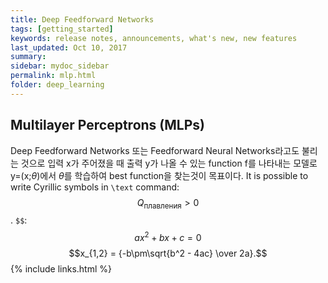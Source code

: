 ```yaml
---
title: Deep Feedforward Networks
tags: [getting_started]
keywords: release notes, announcements, what's new, new features
last_updated: Oct 10, 2017
summary:
sidebar: mydoc_sidebar
permalink: mlp.html
folder: deep_learning
---
```

<script type="text/javascript" async
  src="https://cdnjs.cloudflare.com/ajax/libs/mathjax/2.7.2/MathJax.js?config=TeX-MML-AM_CHTML">
</script>

## Multilayer Perceptrons (MLPs)

Deep Feedforward Networks 또는 Feedforward Neural Networks라고도 불리는 것으로 입력 x가 주어졌을 때 출력 y가 나올 수 있는 function f를 나타내는 모델로 y=(x;$\theta$)에서 $\theta$를 학습하여 best function을 찾는것이 목표이다.
It is possible to write Cyrillic symbols in `\text` command: $$Q_\text{плавления}>0$$.
 `$$`: $$ax^2+bx+c=0$$
$$x_{1,2} = {-b\pm\sqrt{b^2 - 4ac} \over 2a}.$$
{% include links.html %}
